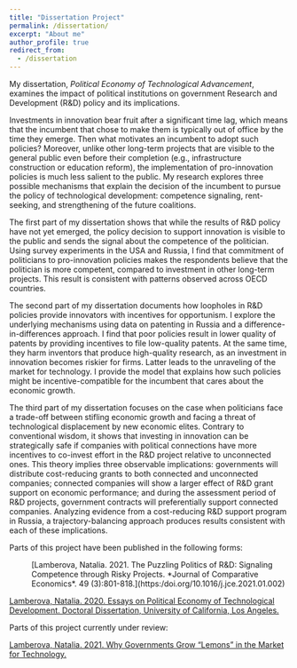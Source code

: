 ```yaml
---
title: "Dissertation Project"
permalink: /dissertation/
excerpt: "About me"
author_profile: true
redirect_from: 
  - /dissertation
---
```


<style>
  .col2 {
    columns: 2 200px;         /* number of columns and width in pixels*/
    -webkit-columns: 2 200px; /* chrome, safari */
    -moz-columns: 2 200px;    /* firefox */
  }
  .col3 {
    columns: 3 100px;
    -webkit-columns: 3 100px;
    -moz-columns: 3 100px;
  }
</style>

My dissertation, *Political Economy of Technological Advancement*, examines the impact of political institutions on government Research and Development (R&D) policy and its implications.

Investments in innovation bear fruit after a significant time lag, which means that the incumbent that chose to make them is typically out of office by the time they emerge. Then what motivates an incumbent to adopt such policies? Moreover, unlike other long-term projects  that are visible to the general public even before their completion (e.g., infrastructure construction or education reform), the implementation of pro-innovation policies is much less salient to the public. My research explores three possible mechanisms that explain the decision of the incumbent to pursue the policy of technological development: competence signaling, rent-seeking, and strengthening of the future coalitions.

The first part of my dissertation shows that while the results of R&D policy have not yet emerged, the policy decision to support innovation is visible to the public and sends the signal about the competence of the politician. Using survey experiments in the USA and Russia, I find that commitment of politicians to pro-innovation policies makes the respondents believe that the politician is more competent, compared to investment in other long-term projects. This result is consistent with patterns observed across OECD countries. 

The second part of my dissertation documents how loopholes in R&D policies provide innovators with incentives for opportunism. I explore the underlying mechanisms using data on patenting in Russia and a difference-in-differences approach. I find that poor policies result in lower quality of patents by providing incentives to file low-quality patents. At the same time, they harm inventors that produce high-quality research, as an investment in innovation becomes riskier for firms. Latter leads to the unraveling of the market for technology. I provide the model that explains how such policies might be incentive-compatible for the incumbent that cares about the economic growth. 

The third part of my dissertation focuses on the case when politicians face a trade-off between stifling economic growth and facing a threat of technological displacement by new economic elites. Contrary to conventional wisdom, it shows that investing in innovation can be strategically safe if companies with political connections have more incentives to co-invest effort in the R&D project relative to unconnected ones. This theory implies three observable implications: governments will distribute cost-reducing grants to both connected and unconnected companies; connected companies will show a larger effect of R&D grant support on economic performance; and during the assessment period of R&D projects, government contracts will preferentially support connected companies. Analyzing evidence from a cost-reducing R&D support program in Russia, a trajectory-balancing approach produces results consistent with each of these implications.

Parts of this project have been published in the following forms:

<p style="margin-left: 40px">
[Lamberova, Natalia. 2021. The Puzzling Politics of R&D: Signaling Competence through Risky Projects. *Journal of Comparative Economics*. 49 (3):801-818.](https:/doi.org/10.1016/j.jce.2021.01.002)

[Lamberova, Natalia. 2020. Essays on Political Economy of Technological Development. Doctoral Dissertation, University of California, Los Angeles.](https://escholarship.org/uc/item/16j0m353)
</p>

Parts of this project currently under review:

[Lamberova, Natalia. 2021. Why Governments Grow “Lemons” in the Market for Technology.](#under-review)


<!--
  Findings Three significant findings emerged from my analysis.
First, under the assumption that policymakers value the economic outcomes of their policy, and that gains from holding office are not too high, there exists a separating equilibrium where high-skilled politicians invest in research and development, low-skilled politicians invest in less risky policies, while voters prefer pro-R&D politician. Survey experiments conducted in the USA and Russia are consistent with this result. This conclusion holds in a cross-country setting.

Second, politicians that are less concerned with reelection can generate rents from their R&D policy. In this case, government investment in R&D incentivizes the production of low-quality patents, that leads to the unraveling of the market for technologies. This finding is consistent with the evidence from the natural experiment in Russia.

Third, the government can influence long-term market power of companies, engaged in R&D, by providing direct government grants.

Contributions and Policy-implications
First, there is a large body of literature on the investigation of the impacts of government R&D policy on technological development, but no study examines the political constraints of incumbent engaging in long-term, risky and the not-very-visible policies. My dissertation suggests the number of incentives that could explain significant government funding directed to R&D.

Second, the study shows, that, depending on the set of political incentives, incumbents can choose specific tools of providing support for entities engaged in developing of new technologies, and these tools can determine the impact of government policy on the economy.

Third, it highlights the importance of political accountability for the technological development of countries.
  -->



